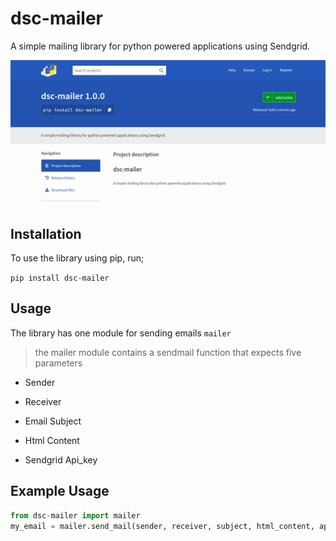 # dsc-mailer

A simple mailing library for python powered applications using Sendgrid.

<img src="https://github.com/jkuatdsc/dsc-mailer/blob/master/assets/dsc_mailer.png?raw=true" width="1000">

## Installation

To use the library using pip, run;

  

``pip install dsc-mailer``

  

## Usage

The library has one module for sending emails `mailer`

  

> the mailer module contains a sendmail function that expects five parameters

  

* Sender

* Receiver

* Email Subject

* Html Content

* Sendgrid Api_key

  
  

## Example Usage

  

```python
from dsc-mailer import mailer
my_email = mailer.send_mail(sender, receiver, subject, html_content, api_key)

```